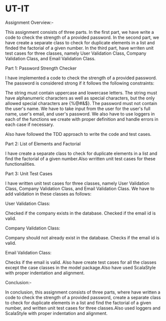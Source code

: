 # UT-IT
Assignment Overview:-

This assignment consists of three parts. In the first part, we have  write a code to check the strength of a provided password. In the second part, we have  create a separate class to check for duplicate elements in a list and finded the factorial of a given number. In the third part,  have wrriten unit  test cases for three classes, namely User Validation Class, Company Validation Class, and Email Validation Class.

Part 1: Password Strength Checker


I have  implemented a code to check the strength of a provided password. The password is considered strong if it follows the following constraints:

The string must contain uppercase and lowercase letters.
The string must have alphanumeric characters as well as special characters, but the only allowed special characters are {%@#&$}.
The password must not contain the user's name.
We have to take input from the user for the user's full name, user's email, and user's password. We also have to use loggers in each of the functions we create with proper definition and handle errors in each case if necessary.

Also have followed the TDD approach to write the code and test cases.

Part 2: List of Elements and Factorial


I have create a separate class to check for duplicate elements in a list and find the factorial of a given number.Also wrritten unit test cases for these functionalities.

Part 3: Unit  Test Cases


I have written unit  test cases for three classes, namely User Validation Class, Company Validation Class, and Email Validation Class. We have to add validation in these classes as follows:

User Validation Class:

Checked if the company exists in the database.
Checked if the email id is valid.

Company Validation Class:

Company should not already exist in the database.
Checks if the email id is valid.

Email Validation Class:

Checks if the email is valid.
Also have create test cases for all the classes except the case classes in the model package.Also have used ScalaStyle with proper indentation and alignment.

Conclusion:-

In conclusion, this assignment consists of three parts, where have  written a code to check the strength of a provided password, create a separate class to check for duplicate elements in a list and find the factorial of a given number, and written unit test cases for three classes.Also used loggers and ScalaStyle with proper indentation and alignment.
